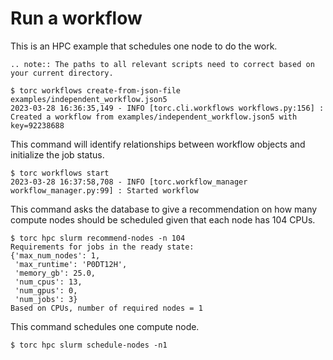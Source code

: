 # Run a workflow

This is an HPC example that schedules one node to do the work.

```{eval-rst}
.. note:: The paths to all relevant scripts need to correct based on your current directory.
```

```console
$ torc workflows create-from-json-file examples/independent_workflow.json5
2023-03-28 16:36:35,149 - INFO [torc.cli.workflows workflows.py:156] : Created a workflow from examples/independent_workflow.json5 with key=92238688
```

This command will identify relationships between workflow objects and initialize the job status.

```console
$ torc workflows start
2023-03-28 16:37:58,708 - INFO [torc.workflow_manager workflow_manager.py:99] : Started workflow
```

This command asks the database to give a recommendation on how many compute nodes should be
scheduled given that each node has 104 CPUs.

```console
$ torc hpc slurm recommend-nodes -n 104
Requirements for jobs in the ready state:
{'max_num_nodes': 1,
 'max_runtime': 'P0DT12H',
 'memory_gb': 25.0,
 'num_cpus': 13,
 'num_gpus': 0,
 'num_jobs': 3}
Based on CPUs, number of required nodes = 1
```

This command schedules one compute node.

```console
$ torc hpc slurm schedule-nodes -n1
```
